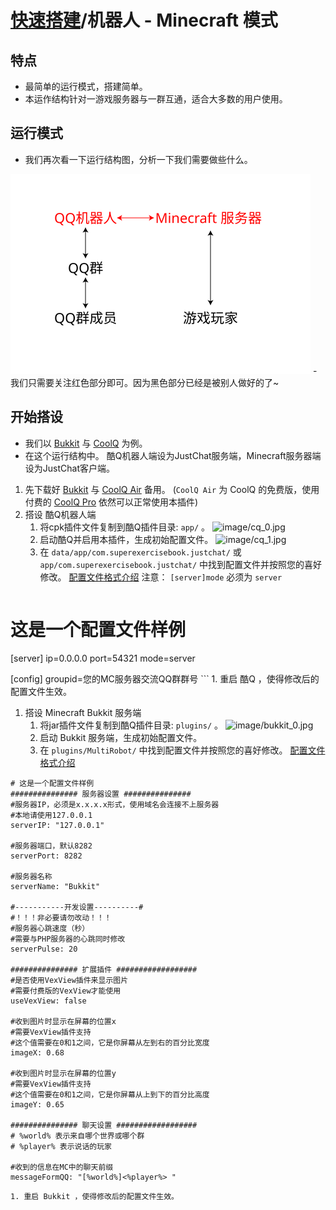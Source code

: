 # [快速搭建](../)/机器人 - Minecraft 模式

## 特点
- 最简单的运行模式，搭建简单。
- 本运作结构针对一游戏服务器与一群互通，适合大多数的用户使用。

## 运行模式
- 我们再次看一下运行结构图，分析一下我们需要做些什么。
<img src="image/structure.svg" width="480"/>
- 我们只需要关注红色部分即可。因为黑色部分已经是被别人做好的了~

## 开始搭设
- 我们以 [Bukkit](../../install/bukkit) 与 [CoolQ](../../install/coolq) 为例。
- 在这个运行结构中。 酷Q机器人端设为JustChat服务端，Minecraft服务器端设为JustChat客户端。
1. 先下载好 [Bukkit](https://bukkit.org) 与 [CoolQ Air](https://cq.im/air) 备用。 
(```CoolQ Air``` 为 CoolQ 的免费版，使用付费的 [CoolQ Pro](https://cq.im/pro) 依然可以正常使用本插件)
1. 搭设 酷Q机器人端
	1. 将cpk插件文件复制到酷Q插件目录: ```app/``` 。
	![image/cq_0.jpg]()
	1. 启动酷Q并启用本插件，生成初始配置文件。
	![image/cq_1.jpg]()
	1. 在 ```data/app/com.superexercisebook.justchat/``` 或 ```app/com.superexercisebook.justchat/``` 中找到配置文件并按照您的喜好修改。
	[配置文件格式介绍](../../install/coolq/#配置文件)
	注意： ```[server]mode``` 必须为 ```server``` 
	```
# 这是一个配置文件样例
[server]
ip=0.0.0.0
port=54321
mode=server

[config]
groupid=您的MC服务器交流QQ群群号
	```
	1. 重启 酷Q ，使得修改后的配置文件生效。
1. 搭设 Minecraft Bukkit 服务端
	1. 将jar插件文件复制到酷Q插件目录: ```plugins/``` 。
	![image/bukkit_0.jpg]()
	1. 启动 Bukkit 服务端，生成初始配置文件。
	1. 在 ```plugins/MultiRobot/```  中找到配置文件并按照您的喜好修改。
	[配置文件格式介绍](../../install/bukkit/#配置文件)
```
# 这是一个配置文件样例
############### 服务器设置 ###############
#服务器IP，必须是x.x.x.x形式，使用域名会连接不上服务器
#本地请使用127.0.0.1
serverIP: "127.0.0.1"

#服务器端口，默认8282
serverPort: 8282

#服务器名称
serverName: "Bukkit"

#-----------开发设置----------#
#！！！非必要请勿改动！！！
#服务器心跳速度（秒）
#需要与PHP服务器的心跳同时修改
serverPulse: 20

############### 扩展插件 ##################
#是否使用VexView插件来显示图片
#需要付费版的VexView才能使用
useVexView: false

#收到图片时显示在屏幕的位置x
#需要VexView插件支持
#这个值需要在0和1之间，它是你屏幕从左到右的百分比宽度
imageX: 0.68

#收到图片时显示在屏幕的位置y
#需要VexView插件支持
#这个值需要在0和1之间，它是你屏幕从上到下的百分比高度
imageY: 0.65

############### 聊天设置 ##################
# %world% 表示来自哪个世界或哪个群
# %player% 表示说话的玩家

#收到的信息在MC中的聊天前缀
messageFormQQ: "[%world%]<%player%> "
```
	1. 重启 Bukkit ，使得修改后的配置文件生效。